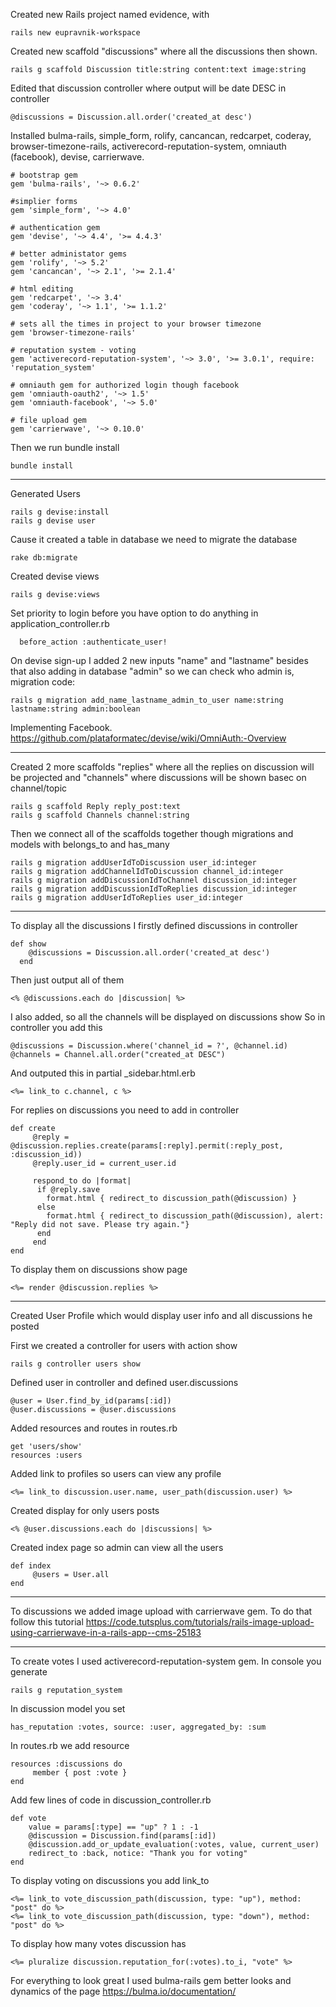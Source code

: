 Created new Rails project named evidence, with
```
rails new eupravnik-workspace
```

Created new scaffold "discussions" where all the discussions then shown.
```
rails g scaffold Discussion title:string content:text image:string
```

Edited that discussion controller where output will be date DESC in controller
```
@discussions = Discussion.all.order('created_at desc')
```

Installed bulma-rails, simple_form, rolify, cancancan, redcarpet, coderay, browser-timezone-rails, activerecord-reputation-system, omniauth (facebook), devise, carrierwave.
```
# bootstrap gem
gem 'bulma-rails', '~> 0.6.2'

#simplier forms
gem 'simple_form', '~> 4.0'

# authentication gem
gem 'devise', '~> 4.4', '>= 4.4.3'

# better administator gems
gem 'rolify', '~> 5.2'
gem 'cancancan', '~> 2.1', '>= 2.1.4'

# html editing 
gem 'redcarpet', '~> 3.4'
gem 'coderay', '~> 1.1', '>= 1.1.2'

# sets all the times in project to your browser timezone
gem 'browser-timezone-rails'

# reputation system - voting
gem 'activerecord-reputation-system', '~> 3.0', '>= 3.0.1', require: 'reputation_system'

# omniauth gem for authorized login though facebook
gem 'omniauth-oauth2', '~> 1.5'
gem 'omniauth-facebook', '~> 5.0'

# file upload gem
gem 'carrierwave', '~> 0.10.0'

```
Then we run bundle install
```
bundle install
```
---------------------------------------------------------

Generated Users
```
rails g devise:install
rails g devise user
```
Cause it created a table in database we need to migrate the database
```
rake db:migrate
```
Created devise views
```
rails g devise:views
```

Set priority to login before you have option to do anything in application_controller.rb
```
  before_action :authenticate_user!
```

On devise sign-up I added 2 new inputs "name" and "lastname" besides that also adding in database "admin" so we can check who admin is, migration code:
```
rails g migration add_name_lastname_admin_to_user name:string lastname:string admin:boolean
```

Implementing Facebook.
https://github.com/plataformatec/devise/wiki/OmniAuth:-Overview

---------------------------------------------------------


Created 2 more scaffolds "replies" where all the replies on discussion will be projected and "channels" where discussions will be shown basec on channel/topic
```
rails g scaffold Reply reply_post:text
rails g scaffold Channels channel:string
```

Then we connect all of the scaffolds together though migrations and models with belongs_to and has_many
```
rails g migration addUserIdToDiscussion user_id:integer
rails g migration addChannelIdToDiscussion channel_id:integer
rails g migration addDiscussionIdToChannel discussion_id:integer
rails g migration addDiscussionIdToReplies discussion_id:integer
rails g migration addUserIdToReplies user_id:integer
```

---------------------------------------------------------
To display all the discussions I firstly defined discussions in controller
```
def show
    @discussions = Discussion.all.order('created_at desc')
  end
```

Then just output all of them
```
<% @discussions.each do |discussion| %>
```

I also added, so all the channels will be displayed on discussions show
So in controller you add this
```
@discussions = Discussion.where('channel_id = ?', @channel.id)
@channels = Channel.all.order("created_at DESC")
```

And outputed this in partial _sidebar.html.erb
```
<%= link_to c.channel, c %>
```

For replies on discussions you need to add in controller
```
def create
     @reply = @discussion.replies.create(params[:reply].permit(:reply_post, :discussion_id))
     @reply.user_id = current_user.id

     respond_to do |format|
      if @reply.save
        format.html { redirect_to discussion_path(@discussion) }
      else
        format.html { redirect_to discussion_path(@discussion), alert: "Reply did not save. Please try again."}
      end
     end
end
```

To display them on discussions show page
```
<%= render @discussion.replies %>
```


---------------------------------------------------------

Created User Profile which would display user info and all discussions he posted

First we created a controller for users with action show
```
rails g controller users show
```

Defined user in controller and defined user.discussions
```
@user = User.find_by_id(params[:id])
@user.discussions = @user.discussions
```

Added resources and routes in routes.rb
```
get 'users/show'
resources :users
```

Added link to profiles so users can view any profile
```
<%= link_to discussion.user.name, user_path(discussion.user) %>
```

Created display for only users posts
```
<% @user.discussions.each do |discussions| %>
```

Created index page so admin can view all the users
```
def index
     @users = User.all
end
```

---------------------------------------------------------
To discussions we added image upload with carrierwave gem. To do that follow this tutorial
https://code.tutsplus.com/tutorials/rails-image-upload-using-carrierwave-in-a-rails-app--cms-25183

---------------------------------------------------------
To create votes I used activerecord-reputation-system gem.
In console you generate
```
rails g reputation_system
```

In discussion model you set
```
has_reputation :votes, source: :user, aggregated_by: :sum 
```

In routes.rb we add resource
```
resources :discussions do
     member { post :vote }
end
```

Add few lines of code in discussion_controller.rb
```
def vote
    value = params[:type] == "up" ? 1 : -1
    @discussion = Discussion.find(params[:id])
    @discussion.add_or_update_evaluation(:votes, value, current_user)
    redirect_to :back, notice: "Thank you for voting"
end
```

To display voting on discussions you add link_to
```
<%= link_to vote_discussion_path(discussion, type: "up"), method: "post" do %>
<%= link_to vote_discussion_path(discussion, type: "down"), method: "post" do %>
```

To display how many votes discussion has
```
<%= pluralize discussion.reputation_for(:votes).to_i, "vote" %>
```

For everything to look great I used bulma-rails gem better looks and dynamics of the page
https://bulma.io/documentation/
